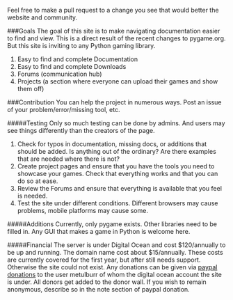 Feel free to make a pull request to a change you see that would better the website and community. 

###Goals
The goal of this site is to make navigating documentation easier to find and view. This is a direct result of the recent changes to pygame.org. But this site is inviting to any Python gaming library. 

1) Easy to find and complete Documentation <br>
2) Easy to find and complete Downloads <br>
3) Forums (communication hub) <br>
4) Projects (a section where everyone can upload their games and show them off) <br>

###Contribution
You can help the project in numerous ways. Post an issue of your problem/error/missing tool, etc.

#####Testing
Only so much testing can be done by admins. And users may see things differently than the creators of the page. 

1) Check for typos in documentation, missing docs, or additions that should be added. Is anything out of the ordinary? Are there examples that are needed where there is not? <br>
2) Create project pages and ensure that you have the tools you need to showcase your games. Check that everything works and that you can do so at ease. <br>
3) Review the Forums and ensure that everything is available that you feel is needed. <br>
4) Test the site under different conditions. Different browsers may cause problems, mobile platforms may cause some.  

#####Additions
Currently, only pygame exists. Other libraries need to be filled in. Any GUI that makes a game in Python is welcome here. 

#####Financial
The server is under Digital Ocean and cost $120/annually to be up and running. The domain name cost about $15/annually. These costs are currently covered for the first year, but after still needs support. Otherwise the site could not exist. Any donations can be given via [paypal donations](http://python-gaming.com/donations.shtml) to the user metulburr of whom the digital ocean account the site is under. All donors get added to the donor wall. If you wish to remain anonymous,
describe so in the note section of paypal donation. 


